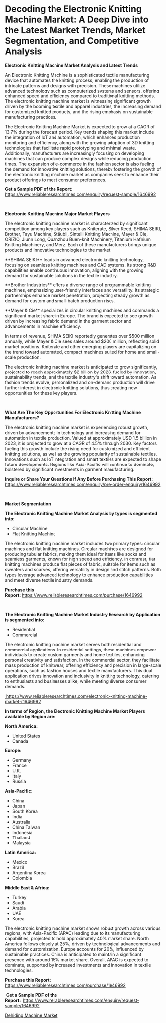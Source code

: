 <p><h1>Decoding the Electronic Knitting Machine Market: A Deep Dive into the Latest Market Trends, Market Segmentation, and Competitive Analysis</h1></p><p><strong>Electronic Knitting Machine Market Analysis and Latest Trends</strong></p>
<p><p>An Electronic Knitting Machine is a sophisticated textile manufacturing device that automates the knitting process, enabling the production of intricate patterns and designs with precision. These machines utilize advanced technology such as computerized systems and sensors, offering enhanced speed and efficiency compared to traditional knitting methods. The electronic knitting machine market is witnessing significant growth driven by the booming textile and apparel industries, the increasing demand for customized knitted products, and the rising emphasis on sustainable manufacturing practices.</p><p>The Electronic Knitting Machine Market is expected to grow at a CAGR of 13.7% during the forecast period. Key trends shaping this market include the integration of IoT and automation, which enhances production monitoring and efficiency, along with the growing adoption of 3D knitting technologies that facilitate rapid prototyping and minimal waste. Additionally, manufacturers are increasingly focusing on developing machines that can produce complex designs while reducing production times. The expansion of e-commerce in the fashion sector is also fueling the demand for innovative knitting solutions, thereby fostering the growth of the electronic knitting machine market as companies seek to enhance their product offerings to meet consumer preferences.</p></p>
<p><strong>Get a Sample PDF of the Report:&nbsp;</strong> <a href="https://www.reliableresearchtimes.com/enquiry/request-sample/1646992?utm_campaign=2181&utm_medium=2&utm_source=Github&utm_content=ia&utm_term=23022025&utm_id=electronic-knitting-machine">https://www.reliableresearchtimes.com/enquiry/request-sample/1646992</a></p>
<p>&nbsp;</p>
<p><strong>Electronic Knitting Machine Major Market Players</strong></p>
<p><p>The electronic knitting machine market is characterized by significant competition among key players such as Kniterate, Silver Reed, SHIMA SEIKI, Brother, Tayu Machine, Stäubli, Sintelli Knitting Machine, Mayer & Cie, ORIZIO, Jiunn Long, Quanzhou Buen-knit Machinery, Titanium Hafnium Knitting Machinery, and Merz. Each of these manufacturers brings unique products and innovative technologies to the market.</p><p>**SHIMA SEIKI** leads in advanced electronic knitting technology, focusing on seamless knitting machines and CAD systems. Its strong R&D capabilities enable continuous innovation, aligning with the growing demand for sustainable solutions in the textile industry. </p><p>**Brother Industries** offers a diverse range of programmable knitting machines, emphasizing user-friendly interfaces and versatility. Its strategic partnerships enhance market penetration, projecting steady growth as demand for custom and small-batch production rises.</p><p>**Mayer & Cie** specializes in circular knitting machines and commands a significant market share in Europe. The brand is expected to see growth driven by increasing fabric demand in the garment sector and advancements in machine efficiency.</p><p>In terms of revenue, SHIMA SEIKI reportedly generates over $500 million annually, while Mayer & Cie sees sales around $200 million, reflecting solid market positions. Kniterate and other emerging players are capitalizing on the trend toward automated, compact machines suited for home and small-scale production.</p><p>The electronic knitting machine market is anticipated to grow significantly, projected to reach approximately $2 billion by 2026, fueled by innovation, sustainability trends, and the textile industry's shift toward automation. As fashion trends evolve, personalized and on-demand production will drive further interest in electronic knitting solutions, thus creating new opportunities for these key players.</p></p>
<p>&nbsp;</p>
<p><strong>What Are The Key Opportunities For Electronic Knitting Machine Manufacturers?</strong></p>
<p><p>The electronic knitting machine market is experiencing robust growth, driven by advancements in technology and increasing demand for automation in textile production. Valued at approximately USD 1.5 billion in 2023, it is projected to grow at a CAGR of 4.5% through 2030. Key factors fueling this growth include the rising need for customized and efficient knitting solutions, as well as the growing popularity of sustainable textiles. Innovations such as IoT integration and smart textiles are expected to shape future developments. Regions like Asia-Pacific will continue to dominate, bolstered by significant investments in garment manufacturing.</p></p>
<p><strong>Inquire or Share Your Questions If Any Before Purchasing This Report:</strong> <a href="https://www.reliableresearchtimes.com/enquiry/pre-order-enquiry/1646992?utm_campaign=2181&utm_medium=2&utm_source=Github&utm_content=ia&utm_term=23022025&utm_id=electronic-knitting-machine">https://www.reliableresearchtimes.com/enquiry/pre-order-enquiry/1646992</a></p>
<p>&nbsp;</p>
<p><strong>Market Segmentation</strong></p>
<p><strong>The Electronic Knitting Machine Market Analysis by types is segmented into:</strong></p>
<p><ul><li>Circular Machine</li><li>Flat Knitting Machine</li></ul></p>
<p><p>The electronic knitting machine market includes two primary types: circular machines and flat knitting machines. Circular machines are designed for producing tubular fabrics, making them ideal for items like socks and seamless garments, known for high speed and efficiency. In contrast, flat knitting machines produce flat pieces of fabric, suitable for items such as sweaters and scarves, offering versatility in design and stitch patterns. Both types leverage advanced technology to enhance production capabilities and meet diverse textile industry demands.</p></p>
<p><strong>Purchase this Report:&nbsp;</strong><a href="https://www.reliableresearchtimes.com/purchase/1646992?utm_campaign=2181&utm_medium=2&utm_source=Github&utm_content=ia&utm_term=23022025&utm_id=electronic-knitting-machine">https://www.reliableresearchtimes.com/purchase/1646992</a></p>
<p>&nbsp;</p>
<p><strong>The Electronic Knitting Machine Market Industry Research by Application is segmented into:</strong></p>
<p><ul><li>Residential</li><li>Commercial</li></ul></p>
<p><p>The electronic knitting machine market serves both residential and commercial applications. In residential settings, these machines empower individuals to create custom garments and home textiles, enhancing personal creativity and satisfaction. In the commercial sector, they facilitate mass production of knitwear, offering efficiency and precision in large-scale operations, such as fashion houses and textile manufacturers. This dual application drives innovation and inclusivity in knitting technology, catering to enthusiasts and businesses alike, while meeting diverse consumer demands.</p></p>
<p><a href="https://www.reliableresearchtimes.com/electronic-knitting-machine-market-r1646992?utm_campaign=2181&utm_medium=2&utm_source=Github&utm_content=ia&utm_term=23022025&utm_id=electronic-knitting-machine">&nbsp;https://www.reliableresearchtimes.com/electronic-knitting-machine-market-r1646992</a></p>
<p><strong>In terms of Region, the Electronic Knitting Machine Market Players available by Region are:</strong></p>
<p>
    <p> <strong> North America: </strong>
        <ul>
            <li>United States</li>
            <li>Canada</li>
        </ul>
        </p> 
    <p> <strong> Europe: </strong>
        <ul>
            <li>Germany</li>
            <li>France</li>
            <li>U.K.</li>
            <li>Italy</li>
            <li>Russia</li>
        </ul>
        </p> 
    <p> <strong> Asia-Pacific: </strong>
        <ul>
            <li>China</li>
            <li>Japan</li>
            <li>South Korea</li>
            <li>India</li>
            <li>Australia</li>
            <li>China Taiwan</li>
            <li>Indonesia</li>
            <li>Thailand</li>
            <li>Malaysia</li>
        </ul>
        </p> 
    <p> <strong> Latin America: </strong>
        <ul>
            <li>Mexico</li>
            <li>Brazil</li>
            <li>Argentina Korea</li>
            <li>Colombia</li>
        </ul>
        </p> 
    <p> <strong> Middle East & Africa: </strong>
        <ul>
            <li>Turkey</li>
            <li>Saudi</li>
            <li>Arabia</li>
            <li>UAE</li>
            <li>Korea</li>
        </ul>
    </p>
    </p>
<p><p>The electronic knitting machine market shows robust growth across various regions, with Asia-Pacific (APAC) leading due to its manufacturing capabilities, projected to hold approximately 40% market share. North America follows closely at 25%, driven by technological advancements and demand for customization. Europe accounts for 20%, influenced by sustainable practices. China is anticipated to maintain a significant presence with around 15% market share. Overall, APAC is expected to dominate, supported by increased investments and innovation in textile technologies.</p></p>
<p><strong>Purchase this Report: </strong><a href="https://www.reliableresearchtimes.com/purchase/1646992?utm_campaign=2181&utm_medium=2&utm_source=Github&utm_content=ia&utm_term=23022025&utm_id=electronic-knitting-machine">https://www.reliableresearchtimes.com/purchase/1646992</a></p>
<p>&nbsp;<strong>Get a Sample PDF of the Report:&nbsp;&nbsp;</strong><a href="https://www.reliableresearchtimes.com/enquiry/request-sample/1646992?utm_campaign=2181&utm_medium=2&utm_source=Github&utm_content=ia&utm_term=23022025&utm_id=electronic-knitting-machine">https://www.reliableresearchtimes.com/enquiry/request-sample/1646992</a></p>
<p><strong></strong></p>
<p><p><a href="https://github.com/HobertDavis43/Market-Research-Report-List-1/blob/main/dehiding-machine-market.md?utm_campaign=2181&utm_medium=2&utm_source=Github&utm_content=ia&utm_term=23022025&utm_id=electronic-knitting-machine">Dehiding Machine Market</a></p></p>